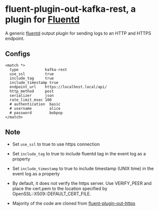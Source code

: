 # fluent-plugin-out-kafka-rest, a plugin for [Fluentd](http://fluentd.org)

A generic [fluentd][1] output plugin for sending logs to an HTTP and HTTPS endpoint.

## Configs

    <match *>
      type            kafka-rest
      use_ssl         true
      include_tag     true
      include_timestamp true
      endpoint_url    https://localhost.local/api/
      http_method     post
      serializer      json
      rate_limit_msec 100
      # authentication  basic
      # username        alice
      # password        bobpop
    </match>

## Note

* Set `use_ssl` to true to use https connection
* Set `include_tag` to true to include fluentd tag in the event log as a property 
* Set `include_timestamp` to true to include timestamp (UNIX time) in the event log as a property
* By default, it does not verify the https server. Use VERIFY_PEER and place the cert.pem to the location specified by OpenSSL::X509::DEFAULT_CERT_FILE. 
* Majority of the code are cloned from  [fluent-plugin-out-https][2]

  [1]: http://fluentd.org/
  [2]: https://github.com/kazunori279/fluent-plugin-out-https
